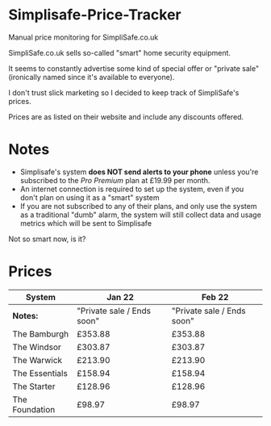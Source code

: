 # Simplisafe-Price-Tracker
Manual price monitoring for SimpliSafe.co.uk

SimpliSafe.co.uk sells so-called "smart" home security equipment.

It seems to constantly advertise some kind of special offer or "private sale" (ironically named since it's available to everyone).

I don't trust slick marketing so I decided to keep track of SimpliSafe's prices.

Prices are as listed on their website and include any discounts offered.

# Notes

* Simplisafe's system **does NOT send alerts to your phone** unless you're subscribed to the *Pro Premium* plan at £19.99 per month. 
* An internet connection is required to set up the system, even if you don't plan on using it as a "smart" system
* If you are not subscribed to any of their plans, and only use the system as a traditional "dumb" alarm, the system will still collect data and usage metrics which will be sent to Simplisafe

Not so smart now, is it?

# Prices

| System         | Jan 22                     | Feb 22                     |
| -------------- | ----------                 | ----------                 |
| **Notes:**     | "Private sale / Ends soon" | "Private sale / Ends soon" |
| The Bamburgh   | £353.88                    | £353.88                    |
| The Windsor    | £303.87                    | £303.87                    |
| The Warwick    | £213.90                    | £213.90                    |
| The Essentials | £158.94                    | £158.94                    |
| The Starter    | £128.96                    | £128.96                    |
| The Foundation | £98.97                     | £98.97                     |
